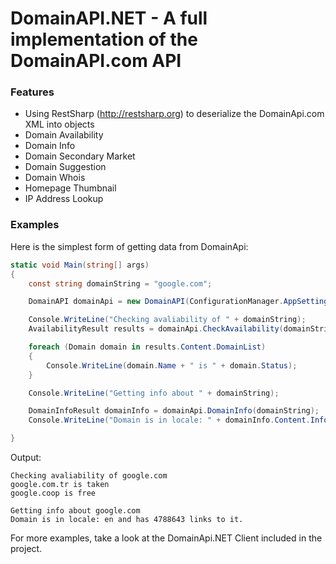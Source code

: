 # DomainAPI.NET - A full implementation of the DomainAPI.com API

### Features

* Using RestSharp (http://restsharp.org) to deserialize the DomainApi.com XML into objects
* Domain Availability
* Domain Info
* Domain Secondary Market
* Domain Suggestion
* Domain Whois
* Homepage Thumbnail
* IP Address Lookup

### Examples

Here is the simplest form of getting data from DomainApi:

```csharp
static void Main(string[] args)
{
	const string domainString = "google.com";

	DomainAPI domainApi = new DomainAPI(ConfigurationManager.AppSettings["username"], ConfigurationManager.AppSettings["password"]);

	Console.WriteLine("Checking avaliability of " + domainString);
	AvailabilityResult results = domainApi.CheckAvailability(domainString, DomainAvailabilityType.Advanced, null, new[] { TLD.com_tr, TLD.coop });

	foreach (Domain domain in results.Content.DomainList)
	{
		Console.WriteLine(domain.Name + " is " + domain.Status);
	}

	Console.WriteLine("Getting info about " + domainString);

	DomainInfoResult domainInfo = domainApi.DomainInfo(domainString);
	Console.WriteLine("Domain is in locale: " + domainInfo.Content.Info.ContentData.Language.Locale + " and has " + domainInfo.Content.Info.ContentData.LinksInCount + " links to it.");

}
```

Output:
```
Checking avaliability of google.com
google.com.tr is taken
google.coop is free

Getting info about google.com
Domain is in locale: en and has 4788643 links to it.
```

For more examples, take a look at the DomainApi.NET Client included in the project.